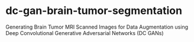 # dc-gan-brain-tumor-segmentation
Generating Brain Tumor MRI Scanned Images for Data Augmentation using Deep Convolutional Generative Adversarial Networks (DC GANs)
